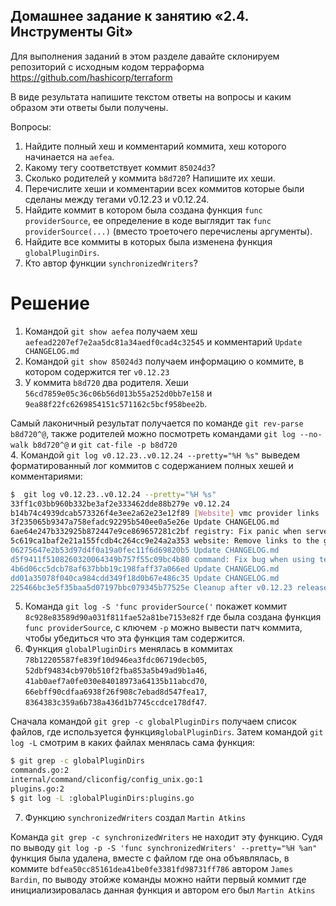 ## Домашнее задание к занятию «2.4. Инструменты Git»

Для выполнения заданий в этом разделе давайте склонируем репозиторий с исходным кодом 
терраформа https://github.com/hashicorp/terraform 

В виде результата напишите текстом ответы на вопросы и каким образом эти ответы были получены. 

Вопросы:  
1. Найдите полный хеш и комментарий коммита, хеш которого начинается на `aefea`.
2. Какому тегу соответствует коммит `85024d3`?
3. Сколько родителей у коммита `b8d720`? Напишите их хеши.
4. Перечислите хеши и комментарии всех коммитов которые были сделаны между тегами  v0.12.23 и v0.12.24.
5. Найдите коммит в котором была создана функция `func providerSource`, ее определение в коде выглядит 
так `func providerSource(...)` (вместо троеточего перечислены аргументы).
6. Найдите все коммиты в которых была изменена функция `globalPluginDirs`.
7. Кто автор функции `synchronizedWriters`? 

# Решение

1. Командой `git show aefea` получаем хеш `aefead2207ef7e2aa5dc81a34aedf0cad4c32545` и комментарий `Update CHANGELOG.md`
2. Командой `git show 85024d3` получаем информацию о коммите, в котором содержится тег `v0.12.23`
3. У коммита `b8d720` два родителя. Хеши `56cd7859e05c36c06b56d013b55a252d0bb7e158` и `9ea88f22fc6269854151c571162c5bcf958bee2b`.

Самый лаконичный результат получается по команде `git rev-parse b8d720^@`, также родителей можно посмотреть командами `git log --no-walk b8d720^@` и `git cat-file -p b8d720`  
4. Командой `git log v0.12.23..v0.12.24 --pretty="%H %s"` выведем форматированный лог коммитов с содержанием полных хешей и комментариями:  
```bash
$  git log v0.12.23..v0.12.24 --pretty="%H %s"
33ff1c03bb960b332be3af2e333462dde88b279e v0.12.24
b14b74c4939dcab573326f4e3ee2a62e23e12f89 [Website] vmc provider links
3f235065b9347a758efadc92295b540ee0a5e26e Update CHANGELOG.md
6ae64e247b332925b872447e9ce869657281c2bf registry: Fix panic when server is unreachable
5c619ca1baf2e21a155fcdb4c264cc9e24a2a353 website: Remove links to the getting started guide's old location
06275647e2b53d97d4f0a19a0fec11f6d69820b5 Update CHANGELOG.md
d5f9411f5108260320064349b757f55c09bc4b80 command: Fix bug when using terraform login on Windows
4b6d06cc5dcb78af637bbb19c198faff37a066ed Update CHANGELOG.md
dd01a35078f040ca984cdd349f18d0b67e486c35 Update CHANGELOG.md
225466bc3e5f35baa5d07197bbc079345b77525e Cleanup after v0.12.23 release

```
5. Команда `git log -S 'func providerSource('` покажет коммит `8c928e83589d90a031f811fae52a81be7153e82f` где была создана функция `func providerSource`, с ключем `-p` можно вывести патч коммита, чтобы убедиться что эта функция там содержится.
6. Функция `globalPluginDirs` менялась в коммитах `78b12205587fe839f10d946ea3fdc06719decb05`, `52dbf94834cb970b510f2fba853a5b49ad9b1a46`, `41ab0aef7a0fe030e84018973a64135b11abcd70`, `66ebff90cdfaa6938f26f908c7ebad8d547fea17`, `8364383c359a6b738a436d1b7745ccdce178df47`.

Сначала командой `git grep -c globalPluginDirs` получаем список файлов, где используется функция`globalPluginDirs`. Затем командой `git log -L` смотрим в каких файлах менялась сама функция:
```bash
$ git grep -c globalPluginDirs
commands.go:2
internal/command/cliconfig/config_unix.go:1
plugins.go:2
$ git log -L :globalPluginDirs:plugins.go
```
7. Функцию `synchronizedWriters` создал `Martin Atkins`

Команда `git grep -c synchronizedWriters` не находит эту функцию. Судя по выводу `git log -p -S 'func synchronizedWriters' --pretty="%H %an"` функция была удалена, вместе с файлом где она объявлялась, в коммите `bdfea50cc85161dea41be0fe3381fd98731ff786` автором `James Bardin`, по выводу этойже команды можно найти первый коммит где инициализировалась данная функция и автором его был `Martin Atkins`

